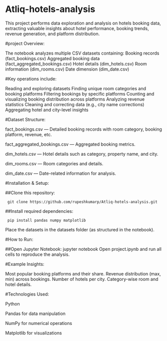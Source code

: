 # Atliq-hotels-analysis  
This project performs data exploration and analysis on hotels booking data, extracting valuable insights about hotel performance, booking trends, revenue generation, and platform distribution.

#project Overview:

The notebook analyzes multiple CSV datasets containing:
Booking records (fact_bookings.csv)
Aggregated booking data (fact_aggregated_bookings.csv)
Hotel details (dim_hotels.csv)
Room information (dim_rooms.csv)
Date dimension (dim_date.csv)

#Key operations include:

Reading and exploring datasets
Finding unique room categories and booking platforms
Filtering bookings by specific platforms
Counting and visualizing booking distribution across platforms
Analyzing revenue statistics
Cleaning and correcting data (e.g., city name corrections)
Aggregating hotel and city-level insights

#Dataset Structure:

fact_bookings.csv — Detailed booking records with room category, booking platform, revenue, etc.

fact_aggregated_bookings.csv — Aggregated booking metrics.

dim_hotels.csv — Hotel details such as category, property name, and city.

dim_rooms.csv — Room categories and details.

dim_date.csv — Date-related information for analysis.

#Installation & Setup:

##Clone this repository:
     
     git clone https://github.com/rupeshkumarp/Atliq-hotels-analysis.git

##Install required dependencies:

     pip install pandas numpy matplotlib
Place the datasets in the datasets folder (as structured in the notebook).

#How to Run:

##Open Jupyter Notebook:
    jupyter notebook
Open project.ipynb and run all cells to reproduce the analysis.

#Example Insights:

Most popular booking platforms and their share.
Revenue distribution (max, min) across bookings.
Number of hotels per city.
Category-wise room and hotel details.

#Technologies Used:


Python

Pandas for data manipulation

NumPy for numerical operations

Matplotlib for visualizations
